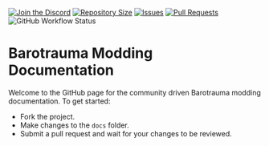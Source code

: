 [![Join the Discord](https://img.shields.io/discord/329643791063449600)](https://discord.gg/glorifiedstudios)
[![Repository Size](https://img.shields.io/github/repo-size/Barotrauma-Modding/Documentation)](#)
[![Issues](https://img.shields.io/github/issues/Barotrauma-Modding/Documentation)](https://github.com/Barotrauma-Modding/Documentation/issues)
[![Pull Requests](https://img.shields.io/github/issues-pr/Barotrauma-Modding/Documentation)](https://github.com/Barotrauma-Modding/Documentation/pulls)
![GitHub Workflow Status](https://img.shields.io/github/workflow/status/Barotrauma-Modding/Documentation/Page%20Build?label=page%20build)

# Barotrauma Modding Documentation

Welcome to the GitHub page for the community driven Barotrauma modding documentation. To get started:
- Fork the project.
- Make changes to the `docs` folder.
- Submit a pull request and wait for your changes to be reviewed.
